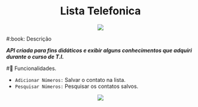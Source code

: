 <h1 align="center"> Lista Telefonica</h1>
<p align="center">
<img src="https://img.shields.io/badge/Status%3A-full%20version-red?style=flat&logo=appveyor">
</p>
#:book: Descrição

***API criada para fins didáticos e exibir alguns conhecimentos que adquiri durante o curso de T.I.***

#:hammer: Funcionalidades.

- `Adicionar Números:` Salvar o contato na lista.
- `Pesquisar Números:` Pesquisar os contatos salvos.

<p align="center">
<img src="https://github.com/emerson1993/lista-telefonica/blob/main/lista-telefonica.gif">
</p>
